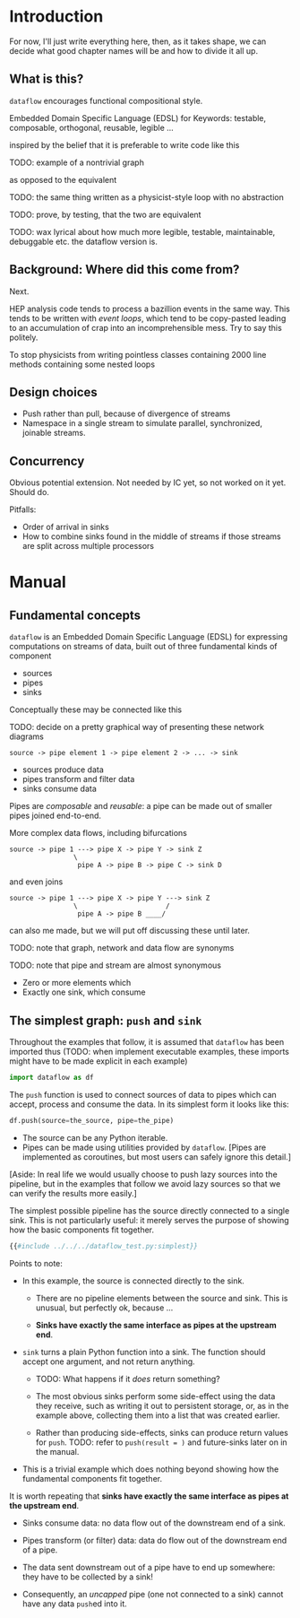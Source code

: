 # Introduction

For now, I'll just write everything here, then, as it takes shape, we can decide
what good chapter names will be and how to divide it all up.

## What is this?

`dataflow` encourages functional compositional style.

Embedded Domain Specific Language (EDSL) for Keywords: testable, composable,
orthogonal, reusable, legible ...

inspired by the belief that it is preferable to write code like this

TODO: example of a nontrivial graph

as opposed to the equivalent

TODO: the same thing written as a physicist-style loop with no abstraction

TODO: prove, by testing, that the two are equivalent

TODO: wax lyrical about how much more legible, testable, maintainable,
debuggable etc. the dataflow version is.

## Background: Where did this come from?

Next.

HEP analysis code tends to process a bazillion events in the same way. This
tends to be written with *event loops*, which tend to be copy-pasted leading to
an accumulation of crap into an incomprehensible mess. Try to say this politely.

To stop physicists from writing pointless classes containing 2000 line methods containing some nested loops

## Design choices

+ Push rather than pull, because of divergence of streams
+ Namespace in a single stream to simulate parallel, synchronized, joinable streams.

## Concurrency

Obvious potential extension. Not needed by IC yet, so not worked on it yet. Should do.

Pitfalls:
  * Order of arrival in sinks
  * How to combine sinks found in the middle of streams if those streams are split across multiple processors

# Manual

## Fundamental concepts

`dataflow` is an Embedded Domain Specific Language (EDSL) for expressing
computations on streams of data, built out of three fundamental kinds of
component

+ sources
+ pipes
+ sinks

Conceptually these may be connected like this

TODO: decide on a pretty graphical way of presenting these network diagrams

```
source -> pipe element 1 -> pipe element 2 -> ... -> sink
```
+ sources produce data
+ pipes transform and filter data
+ sinks consume data

Pipes are *composable* and *reusable*: a pipe can be made out of smaller pipes
joined end-to-end.

More complex data flows, including bifurcations

```
source -> pipe 1 ---> pipe X -> pipe Y -> sink Z
                \
                 pipe A -> pipe B -> pipe C -> sink D

```

and even joins

```
source -> pipe 1 ---> pipe X -> pipe Y ---> sink Z
                \                      /
                 pipe A -> pipe B ____/

```

can also me made, but we will put off discussing these until later.

TODO: note that graph, network and data flow are synonyms

TODO: note that pipe and stream are almost synonymous


+ Zero or more elements which
+ Exactly one sink, which consume

## The simplest graph: `push` and `sink`

Throughout the examples that follow, it is assumed that `dataflow` has been
imported thus (TODO: when implement executable examples, these imports might
have to be made explicit in each example)

```python
import dataflow as df
```

The `push` function is used to connect sources of data to pipes which can
accept, process and consume the data. In its simplest form it looks like this:

```python
df.push(source=the_source, pipe=the_pipe)
```

+ The source can be any Python iterable.
+ Pipes can be made using utilities provided by `dataflow`. [Pipes are
  implemented as coroutines, but most users can safely ignore this detail.]

[Aside: In real life we would usually choose to push lazy sources into the
pipeline, but in the examples that follow we avoid lazy sources so that we can
verify the results more easily.]

The simplest possible pipeline has the source directly connected to a single
sink. This is not particularly useful: it merely serves the purpose of showing
how the basic components fit together.

```python
{{#include ../../../dataflow_test.py:simplest}}
```

Points to note:

+ In this example, the source is connected directly to the sink.

  - There are no pipeline elements between the source and sink. This is unusual,
    but perfectly ok, because ...

  - **Sinks have exactly the same interface as pipes at the upstream end**.

+ `sink` turns a plain Python function into a sink. The function should accept
  one argument, and not return anything.

  - TODO: What happens if it *does* return something?

  - The most obvious sinks perform some side-effect using the data they receive,
    such as writing it out to persistent storage, or, as in the example above,
    collecting them into a list that was created earlier.

  - Rather than producing side-effects, sinks can produce return values for
    `push`. TODO: refer to `push(result = )` and future-sinks later on in the
    manual.

+ This is a trivial example which does nothing beyond showing how the
  fundamental components fit together.

It is worth repeating that **sinks have exactly the same interface as pipes at
the upstream end**.

+ Sinks consume data: no data flow out of the downstream end of a sink.

+ Pipes transform (or filter) data: data do flow out of the downstream end of a
  pipe.

+ The data sent downstream out of a pipe have to end up somewhere: they have to
  be collected by a sink!

+ Consequently, an *uncapped* pipe (one not connected to a sink) cannot have any
  data `push`ed into it.
```
